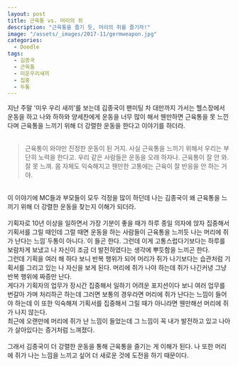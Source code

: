 ```yaml
---
layout: post
title: 근육통 vs. 머리의 쥐
description: "근육통을 즐기 듯, 머리의 쥐를 즐기자!"
image: "/assets/_images/2017-11/germweapon.jpg"
categories:
  - Doodle
tags:
  - 김종국
  - 근육통
  - 미운우리새끼
  - 집중
  - 두통
---
```



지난 주말 '미우 우리 새끼'를 보는데 김종국이 팬미팅 차 대만까지 가서는 헬스장에서 운동을 하고 나와 하하와 양세찬에게 운동을 너무 많이 해서 웬만하면 근육통을 못 느낀다며 근육통을 느끼기 위해 더 강렬한 운동을 한다고 이야기를 하더라.<br/><br/>
>근육통이 와야만 진정한 운동이 된 거지. 사실 근육통을 느끼기 위해서 우리는 부단히 노력을 한다고. 우리 같은 사람들은 운동을 오래 하자나. 근육통이 잘 안 와. 잘 못 느껴. 몸 자체도 익숙해지고 웬만한 고통에는 근육이 잘 반응을 안 하는 거야.

<br/>
이 이야기에 MC들과 부모들이 모두 걱정을 많이 하던데 나는 김종국이 왜 근육통을 느끼기 위해 더 강렬한 운동을 찾는지 이해가 되더라.<br/>
<br/>
기획자로 10년 이상을 일하면서 가장 기분이 좋을 때가 하루 종일 의자에 앉자 집중해서 기획서를 그릴 때인데 그럴 때면 운동을 하는 사람들이 근육통을 느끼듯 나는 머리에 쥐가 난다는 느낌`두통이 아니다.`이 들곤 한다. 그런데 이게 고통스럽다기보다는 하루를 보람차게 보냈고 나 자신이 조금 더 발전하였다는 생각에 뿌듯함을 느끼곤 한다.<br/>
그런데 기획을 여러 해 하다 보니 반복 행위가 되어 머리가 쥐가 나기보다는 습관처럼 기획서를 그리고 있는 나 자신을 보게 된다. 머리에 쥐가 나야 하는데 쥐가 나긴커녕 그냥 반복 행위에 짜증만 난다.<br/>
게다가 기획자의 업무가 장시간 집중해서 일하기 어려운 포지션이다 보니 여러 업무를 번갈아 가며 처리하곤 하는데 그러면 보통의 경우라면 머리에 쥐가 난다는 느낌이 들어야 하는데 이 또한 익숙해져 기획서를 집중해서 그릴 때가 아니라면 웬만해선 머리에 쥐가 나지 않는다.<br/>
최근에 오랜만에 머리에 쥐가 난 느낌이 들었는데 그 느낌이 꼭 내가 발전하고 있고 나아가 살아있다는 증거처럼 느껴졌다.<br/>
<br/>
그래서 김종국이 더 강렬한 운동을 통해 근육통을 즐기는 게 이해가 된다. 나 또한 머리에 쥐가 나는 느낌을 느끼고 싶어 더 새로운 것에 도전을 하기 때문이다.
<br/>
<br/>
